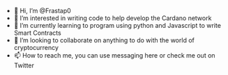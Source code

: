 - 👋 Hi, I’m @Frastap0
- 👀 I’m interested in writing code to help develop the Cardano network
- 🌱 I’m currently learning to program using python and Javascript to write Smart Contracts
- 💞️ I’m looking to collaborate on anything to do with the world of cryptocurrency
- 📫 How to reach me, you can use messaging here or check me out on Twitter

<!---
Frastap0/Frastap0 is a ✨ special ✨ repository because its `README.md` (this file) appears on your GitHub profile.
You can click the Preview link to take a look at your changes.
--->
